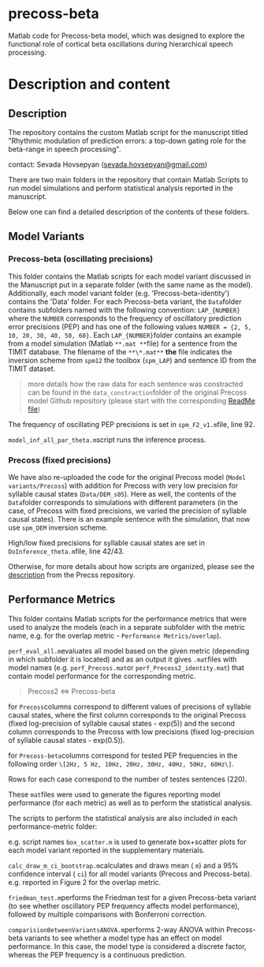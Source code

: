 # precoss-beta
Matlab code for Precoss-beta model, which was designed to explore the functional role of cortical beta oscillations during hierarchical speech processing.

# Description and content

## Description

The repository contains the custom Matlab script for the manuscript titled "Rhythmic modulation of prediction errors: a top-down gating role for the beta-range in speech processing".


contact: Sevada Hovsepyan (sevada.hovsepyan@gmail.com)

There are two main folders in the repository that contain Matlab Scripts to run model simulations and perform statistical analysis reported in the manuscript.

Below one can find a detailed description of the contents of these folders.


## Model Variants

### Precoss-beta (oscillating precisions)

This folder contains the Matlab scripts for each model variant discussed in the Manuscript put in a separate folder (with the same name as the model). Additionally, each model variant folder (e.g. 'Precoss-beta-identity') contains the 'Data' folder. For each Precoss-beta variant, the `Data`folder contains subfolders named with the following convention: `LAP_{NUMBER}` where the `NUMBER` corresponds to the frequency of oscillatory prediction error precisions (PEP) and has one of the following values `NUMBER = {2, 5, 10, 20, 30, 40, 50, 60}`. Each `LAP_{NUMBER}`folder contains an example from a model simulation (Matlab `**.mat **`file) for a sentence from the TIMIT database. The filename of the `**\*.mat**` **the** file indicates the inversion scheme from `spm12` the toolbox (`spm_LAP`) and sentence ID from the TIMIT dataset. 

> more details how the raw data for each sentence was constracted can be found in the `data_constraction`folder of the original Precoss model Github repository (please start with the corresponding [ReadMe file](https://github.com/sevadah/precoss/blob/master/data_construction/Readme.md))

The frequency of oscillating PEP precisions is set in `spm_F2_v1.m`file, line 92.

`model_inf_all_par_theta.m`script runs the inference process.

### Precoss (fixed precisions)

We have also re-uploaded the code for the original Precoss model (`Model variants/Precoss`) with addition for Precoss with very low precision for syllable causal states (`Data/DEM_s05`). Here as well, the contents of the `Data`folder corresponds to simulations with different parameters (in the case, of Precoss with fixed precisions, we varied the precision of syllable causal states). There is an example sentence with the simulation, that now use `spm_DEM` inversion scheme.


High/low fixed precisions for syllable causal states are set in `DoInference_theta.m`file, line 42/43.



Otherwise, for more details about how scripts are organized, please see the [description](https://github.com/sevadah/precoss/blob/master/full_simulations/Readme.md) from the Precss repository.


## Performance Metrics



This folder contains Matlab scripts for the performance metrics that were used to analyze the models (each in a separate subfolder with the metric name, e.g. for the overlap metric - `Performance Metrics/overlap`).



`perf_eval_all.m`evaluates all model based on the given metric (depending in which subfolder it is located) and as an output it gives  `.mat`files with model names (e.g. `perf_Precoss.mat`or `perf_Precoss2_identity.mat`) that contain model performance for the corresponding metric.

> Precoss2 <=> Precoss-beta

for `Precoss`columns correspond to different values of precisions of syllable causal states, where the first column corresponds to the original Precoss (fixed log-precision of syllable causal states - exp(5)) and the second column corresponds to the Precoss with low precisions (fixed log-precision of syllable causal states - exp(0.5)).


for `Precoss-beta`columns correspond for tested PEP frequencies in the following order `\[2Hz, 5 Hz, 10Hz, 20Hz, 30Hz, 40Hz, 50Hz, 60Hz\]`.



Rows for each case correspond to the number of testes sentences (220).



These `mat`files were used to generate the figures reporting model performance (for each metric) as well as to perform the statistical analysis.



The scripts to perform the statistical analysis are also included in each performance-metric folder:



e.g. script names `box_scatter.m` is used to generate box+scatter plots for each model variant reported in the supplementary materials.



`calc_draw_m_ci_bootstrap.m`calculates and draws mean ( `m`) and a 95% confidence interval ( `ci`) for all model variants (Precoss and Precoss-beta). e.g. reported in Figure 2 for the overlap metric.


`friedman_test.m`performs the Friedman test for a given Precoss-beta variant (to see whether oscillatory PEP frequency affects model performance), followed by multiple comparisons with Bonferroni correction. 


`comparisionBetweenVariantsANOVA.m`performs 2-way ANOVA within Precoss-beta variants to see whether a model type has an effect on model performance. In this case, the model type is considered a discrete factor, whereas the PEP frequency is a continuous prediction. 
